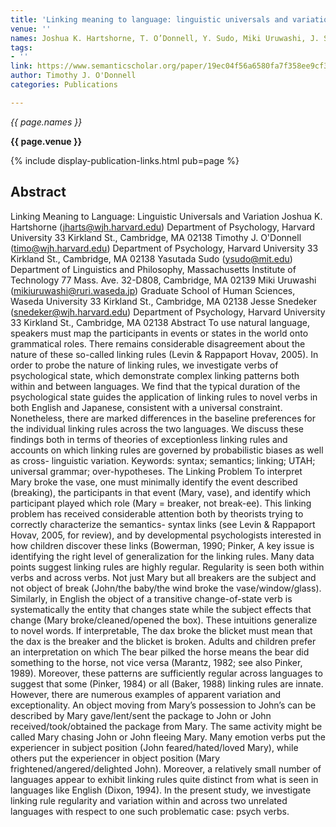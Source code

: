 ```yaml
---
title: 'Linking meaning to language: linguistic universals and variation'
venue: ''
names: Joshua K. Hartshorne, T. O’Donnell, Y. Sudo, Miki Uruwashi, J. Snedeker
tags:
- ''
link: https://www.semanticscholar.org/paper/19ec04f56a6580fa7f358ee9cf3af540d95aa6a4
author: Timothy J. O'Donnell
categories: Publications

---
```


*{{ page.names }}*

**{{ page.venue }}**

{% include display-publication-links.html pub=page %}

## Abstract

Linking Meaning to Language: Linguistic Universals and Variation Joshua K. Hartshorne (jharts@wjh.harvard.edu) Department of Psychology, Harvard University 33 Kirkland St., Cambridge, MA 02138 Timothy J. O'Donnell (timo@wjh.harvard.edu) Department of Psychology, Harvard University 33 Kirkland St., Cambridge, MA 02138 Yasutada Sudo (ysudo@mit.edu) Department of Linguistics and Philosophy, Massachusetts Institute of Technology 77 Mass. Ave. 32-D808, Cambridge, MA 02139 Miki Uruwashi (mikiuruwashi@ruri.waseda.jp) Graduate School of Human Sciences, Waseda University 33 Kirkland St., Cambridge, MA 02138 Jesse Snedeker (snedeker@wjh.harvard.edu) Department of Psychology, Harvard University 33 Kirkland St., Cambridge, MA 02138 Abstract To use natural language, speakers must map the participants in events or states in the world onto grammatical roles. There remains considerable disagreement about the nature of these so-called linking rules (Levin & Rappaport Hovav, 2005). In order to probe the nature of linking rules, we investigate verbs of psychological state, which demonstrate complex linking patterns both within and between languages. We find that the typical duration of the psychological state guides the application of linking rules to novel verbs in both English and Japanese, consistent with a universal constraint. Nonetheless, there are marked differences in the baseline preferences for the individual linking rules across the two languages. We discuss these findings both in terms of theories of exceptionless linking rules and accounts on which linking rules are governed by probabilistic biases as well as cross- linguistic variation. Keywords: syntax; semantics; linking; UTAH; universal grammar; over-hypotheses. The Linking Problem To interpret Mary broke the vase, one must minimally identify the event described (breaking), the participants in that event (Mary, vase), and identify which participant played which role (Mary = breaker, not break-ee). This linking problem has received considerable attention both by theorists trying to correctly characterize the semantics- syntax links (see Levin & Rappaport Hovav, 2005, for review), and by developmental psychologists interested in how children discover these links (Bowerman, 1990; Pinker, A key issue is identifying the right level of generalization for the linking rules. Many data points suggest linking rules are highly regular. Regularity is seen both within verbs and across verbs. Not just Mary but all breakers are the subject and not object of break (John/the baby/the wind broke the vase/window/glass). Similarly, in English the object of a transitive change-of-state verb is systematically the entity that changes state while the subject effects that change (Mary broke/cleaned/opened the box). These intuitions generalize to novel words. If interpretable, The dax broke the blicket must mean that the dax is the breaker and the blicket is broken. Adults and children prefer an interpretation on which The bear pilked the horse means the bear did something to the horse, not vice versa (Marantz, 1982; see also Pinker, 1989). Moreover, these patterns are sufficiently regular across languages to suggest that some (Pinker, 1984) or all (Baker, 1988) linking rules are innate. However, there are numerous examples of apparent variation and exceptionality. An object moving from Mary’s possession to John’s can be described by Mary gave/lent/sent the package to John or John received/took/obtained the package from Mary. The same activity might be called Mary chasing John or John fleeing Mary. Many emotion verbs put the experiencer in subject position (John feared/hated/loved Mary), while others put the experiencer in object position (Mary frightened/angered/delighted John). Moreover, a relatively small number of languages appear to exhibit linking rules quite distinct from what is seen in languages like English (Dixon, 1994). In the present study, we investigate linking rule regularity and variation within and across two unrelated languages with respect to one such problematic case: psych verbs.